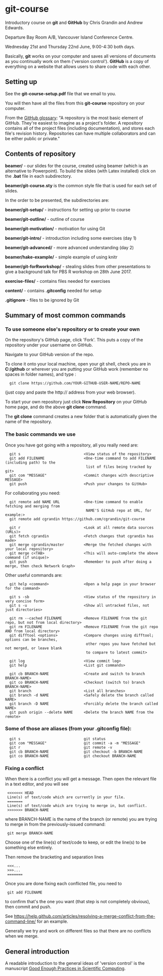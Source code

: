 # git-course

Introductory course on **git** and **GitHub** by Chris Grandin and Andrew Edwards.

Departure Bay Room A/B, Vancouver Island Conference Centre.

Wednesday 21st and Thursday 22nd June, 9:00-4:30 both days.

Basically, **git** works on your computer and saves all versions of documents as you continually work on them ('version control'). **GitHub** is a copy of everything on a website that allows users to share code with each other.


## Setting up

See the **git-course-setup.pdf** file that we email to you. 

You will then have all the files from this **git-course** repository on your computer.

From the [GitHub glossary](https://help.github.com/articles/github-glossary/#repository): "A repository is the most basic element of GitHub. They're easiest to imagine as a project's folder. A repository contains all of the project files (including documentation), and stores each file's revision history. Repositories can have multiple collaborators and can be either public or private." 

## Contents of repository

**beamer/** - our slides for the course, created using beamer (which is an alternative to Powerpoint). To build the slides (with Latex installed) click on the **.bat** file in each subdirectory.

**beamer/git-course.sty** is the common style file that is used for each set of slides.

In the order to be presented, the subdirectories are:

**beamer/git-setup/** - instructions for setting up prior to course

**beamer/git-outline/** - outline of course

**beamer/git-motivation/** - motivation for using Git

**beamer/git-intro/** - introduction including some exercises (day 1)

**beamer/git-advanced/** - more advanced understanding (day 2)

**beamer/hake-example/** - simple example of using knitr

**beamer/git-forRworkshop/** - stealing slides from other presentations to give a background talk for PBS R workshop on 28th June 2017. 

**exercise-files/** - contains files needed for exercises

**content/** - contains **.gitconfig** needed for setup

**.gitignore** - files to be ignored by Git

 
## Summary of most common commands

### To use someone else's repository or to create your own

On the repository's GitHub page, click 'Fork'. This puts a copy of the repository under your username on GitHub.

Navigate to your GitHub version of the repo.

To clone it onto your local machine, open your git shell, check you are in **C:/github** or wherever you are putting your GitHub work (remember no spaces in folder names), and type :

      git clone https://github.com/YOUR-GITHUB-USER-NAME/REPO-NAME

(just copy and paste the http:// address from your web browser).

To start your own repository just click **New Repository** on your GitHub home page, and do the above **git clone** command.

The **git clone** command creates a new folder that is automatically given the name of the repository.

### The basic commands we use

[//]: # (https://mislav.net/2010/07/git-tips/)

Once you have got going with a repository, all you really need are: 

      git s                             <View status of the repository>
      git add FILENAME                  <One-time command to add FILENAME (including path) to the
                                         list of files being tracked by git>
      git com "MESSAGE"                 <Commit changes with descriptive MESSAGE>
	  git push                          <Push your changes to GitHub>

For collaborating you need:

      git remote add NAME URL           <One-time command to enable fetching and merging from
                                         NAME'S GitHub repo at URL, for example:>
	  git remote add cgrandin https://github.com/cgrandin/git-course

      git r                             <Look at all remote data sources (URLs)>
	  git fetch cgrandin                <Fetch changes that cgrandin has made>
	  git merge cgrandin/master         <Merge the fetched changes with your local repository>
	  git merge c<TAB>                  <This will auto-complete the above command (if unique)>
      git push                          <Remember to push after doing a merge, then check Network Graph>

Other useful commands are:

      git help <command>                <Open a help page in your browser for the command>

      git s -sb                         <View status of the repository in very concise form>
      git s -u                          <Show all untracked files, not just directories>

	  git rm --cached FILENAME          <Remove FILENAME from the git repo, but not from local directory>
	  git rm FILENAME                   <Remove FILENAME from the git repo AND from local directory>
	  git difftool <options>            <Compare changes using difftool; options can be branches,
                                         other repos you have fetched but not merged, or leave blank
                                         to compare to latest commit>

      git log                           <View commit log>
      git help                          <List git commands>

      git cb BRANCH-NAME                <Create and switch to branch BRANCH-NAME>
      git co BRANCH-NAME                <Checkout (switch to) branch BRANCH-NAME>
      git branch                        <List all branches>
      git branch -d NAME                <Safely delete the branch called NAME>
      git branch -D NAME                <Forcibly delete the branch called NAME>
      git push origin --delete NAME     <Delete the branch NAME from the remote>

### Some of those are aliases (from your .gitconfig file):
      git s                             git status
      git com "MESSAGE"                 git commit -a -m "MESSAGE"
      git r                             git remote -v
      git cb BRANCH-NAME                git checkout -b BRANCH-NAME
      git co BRANCH-NAME                git checkout BRANCH-NAME


### Fixing a conflict

When there is a conflict you will get a message. Then open the relevant file in a text editor, and you will see

     <<<<<<< HEAD
     Line(s) of text/code which are currently in your file.
     =======
     Line(s) of text/code which are trying to merge in, but conflict.
     >>>>>>> BRANCH-NAME
  
where BRANCH-NAME is the name of the branch (or remote) you are trying to merge in from the previously-issued command:

     git merge BRANCH-NAME

Choose one of the line(s) of text/code to keep, or edit the line(s) to be something else entirely.

Then remove the bracketing and separation lines 

     <<<...
     >>>...
     =======
Once you are done fixing each conflicted file, you need to 

     git add FILENAME

to confirm that's the one you want (that step is not completely obvious), then commit and push.

See <https://help.github.com/articles/resolving-a-merge-conflict-from-the-command-line/> for an example.

Generally we try and work on different files so that there are no conflicts when we merge.

## General introduction

A readable introduction to the general ideas of 'version control' is the manuscript <a href="https://arxiv.org/abs/1609.00037">Good Enough Practices in Scientific Computing</a>.

